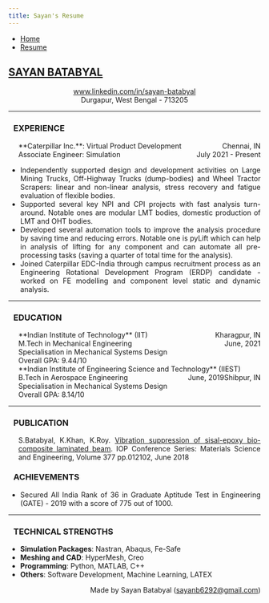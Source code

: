 ```yaml
---
title: Sayan's Resume
---
```


<!-- In order to convert this markdown file to HTML file:
     pandoc -s resume.md -c ..\style.css -o resume.html
-->

<ul class="nav">
    <li class="nav"><a href="../index.html">Home</a></li>
    <li class="nav"><a class="active" href="./resume.html">Resume</a></li>
</ul>

<h2> <u>SAYAN BATABYAL</u> </h2>
<center> 
    <a href = 'www.linkedin.com/in/sayan-batabyal'>www.linkedin.com/in/sayan-batabyal</a>
    <br>
    Durgapur, West Bengal - 713205
</center>

<!-- Experience Section -->
<hr>
<h3 style = 'margin-left: 10px'>EXPERIENCE</h3>

<span>
    <span style = 'float: left; margin-left: 20px'>**Caterpillar Inc.**: Virtual Product Development</span>
    <span style="float:right;">Chennai, IN</span> <br>
    <span style = 'float: left; margin-left: 20px'>Associate Engineer: Simulation</span>
    <span style="float:right;">July 2021 - Present</span>
</span>
<br>
<ul style = 'text-align: justify'>
    <li data-list-text = '-'>Independently supported design and development activities on Large Mining Trucks, Off-Highway Trucks (dump-bodies) and Wheel Tractor Scrapers: linear and non-linear analysis, stress recovery and fatigue evaluation of flexible bodies.</li>
    <li data-list-text = '-'>Supported several key NPI and CPI projects with fast analysis turn-around. Notable ones are modular LMT bodies, domestic production of LMT and OHT bodies.</li>
    <li data-list-text = '-'>Developed several automation tools to improve the analysis procedure by saving time and reducing errors. Notable one is pyLift which can help in analysis of lifting for any component and can automate all pre-processing tasks (saving a quarter of total time for the analysis).</li>
    <li data-list-text = '-'>Joined Caterpillar EDC-India through campus recruitment process as an Engineering Rotational Development Program (ERDP) candidate - worked on FE modelling and component level static and dynamic analysis.</li>
</ul>

<!-- Education Section -->
<hr>
<h3 style = 'margin-left: 10px'>EDUCATION</h3>

<span>
    <span style = 'float: left; margin-left: 20px'>**Indian Institute of Technology** (IIT)</span>
    <span style="float:right;">Kharagpur, IN</span> <br>
    <span style = 'float: left; margin-left: 20px'>M.Tech in Mechanical Engineering</span>
    <span style="float:right;">June, 2021</span> <br>
    <span style = 'float: left; margin-left: 20px'>Specialisation in Mechanical Systems Design </span> <br>
    <span style = 'float: left; margin-left: 20px'>Overall GPA: 9.44/10 </span>
</span>
<br>

<span>
    <span style = 'float: left; margin-left: 20px'>**Indian Institute of Engineering Science and Technology** (IIEST)</span>
    <span style="float:right;">Shibpur, IN</span> <br>
    <span style = 'float: left; margin-left: 20px'>B.Tech in Aerospace Engineering</span>
    <span style="float:right;">June, 2019</span> <br>
    <span style = 'float: left; margin-left: 20px'>Specialisation in Mechanical Systems Design </span> <br>
    <span style = 'float: left; margin-left: 20px'>Overall GPA: 8.14/10 </span>
</span>
<br>

<!-- Publication -->
<hr>
<h3 style = 'margin-left: 10px'>PUBLICATION</h3>

<span style = 'float: left; margin-left: 20px; text-align: justify'>S.Batabyal, K.Khan, K.Roy. <a href = 'https://iopscience.iop.org/article/10.1088/1757-899X/377/1/012102'>Vibration suppression of sisal-epoxy bio-composite laminated beam</a>. IOP Conference Series: Materials Science and Engineering, Volume 377 pp.012102, June 2018</span>
<br>
<br>

<!-- Achievements -->
<hr>
<h3 style = 'margin-left: 10px'>ACHIEVEMENTS</h3>

<ul style = 'text-align: justify'>
    <li data-list-text = '-'>Secured All India Rank of 36 in Graduate Aptitude Test in Engineering (GATE) - 2019 with a score of 775 out of 1000.</li>
</ul>

<!-- Technical Strengths -->
<hr>
<h3 style = 'margin-left: 10px'>TECHNICAL STRENGTHS</h3>

<ul style = 'text-align: justify'>
    <li> <span style = 'font-weight: bold'>Simulation Packages</span>: Nastran, Abaqus, Fe-Safe
    </li>
    <li> <span style = 'font-weight: bold'>Meshing and CAD</span>: HyperMesh, Creo
    </li>
    <li> <span style = 'font-weight: bold'>Programming</span>: Python, MATLAB, C++
    </li>
    <li> <span style = 'font-weight: bold'>Others</span>: Software Development, Machine Learning, LATEX
    </li>
</ul>

<footer>
    <!-- <span style = 'float: left'> <a href = 'resume.pdf'>Download as pdf</a></span> -->
    <span style = 'float: right'>Made by Sayan Batabyal (<a href='mailto:sayanb6292@gmail.com'>sayanb6292@gmail.com</a>)</span>
</footer>